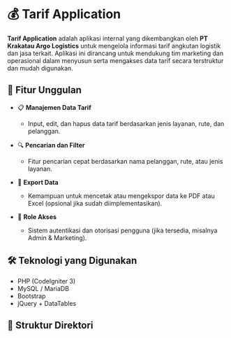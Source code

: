 # 💰 Tarif Application

**Tarif Application** adalah aplikasi internal yang dikembangkan oleh **PT Krakatau Argo Logistics** untuk mengelola informasi tarif angkutan logistik dan jasa terkait. Aplikasi ini dirancang untuk mendukung tim marketing dan operasional dalam menyusun serta mengakses data tarif secara terstruktur dan mudah digunakan.

## 🚀 Fitur Unggulan

- 📋 **Manajemen Data Tarif**
  - Input, edit, dan hapus data tarif berdasarkan jenis layanan, rute, dan pelanggan.

- 🔍 **Pencarian dan Filter**
  - Fitur pencarian cepat berdasarkan nama pelanggan, rute, atau jenis layanan.

- 🧾 **Export Data**
  - Kemampuan untuk mencetak atau mengekspor data ke PDF atau Excel (opsional jika sudah diimplementasikan).

- 🔐 **Role Akses**
  - Sistem autentikasi dan otorisasi pengguna (jika tersedia, misalnya Admin & Marketing).

## 🛠️ Teknologi yang Digunakan

- PHP (CodeIgniter 3)
- MySQL / MariaDB
- Bootstrap
- jQuery + DataTables

## 📂 Struktur Direktori

